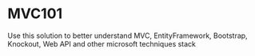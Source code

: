 # MVC101 

Use this solution to better understand MVC, EntityFramework, Bootstrap, Knockout, Web API and other microsoft techniques stack
